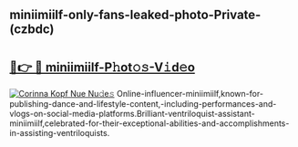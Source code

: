 ## miniimiilf-only-fans​-leaked-photo​-Private-(czbdc)


# <h2><a href="https://mediaupload.pro?title=miniimiilf&ref=git">🔗👉 🔴 miniimiilf-P𝚑ot𝚘𝚜-V𝚒d𝚎o</a></h2>

[![Corinna Kopf Nue Nu𝚍e𝚜](https://i.imgur.com/0qMVB7G.gif)](https://mediaupload.pro?title=miniimiilf&ref=git)
Online-influencer-miniimiilf,known-for-publishing-dance-and-lifestyle-content,-including-performances-and-vlogs-on-social-media-platforms.Brilliant-ventriloquist-assistant-miniimiilf,celebrated-for-their-exceptional-abilities-and-accomplishments-in-assisting-ventriloquists.  
